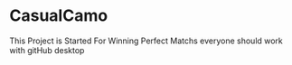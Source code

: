 # CasualCamo
This Project is Started For Winning Perfect Matchs
everyone should work with gitHub desktop

